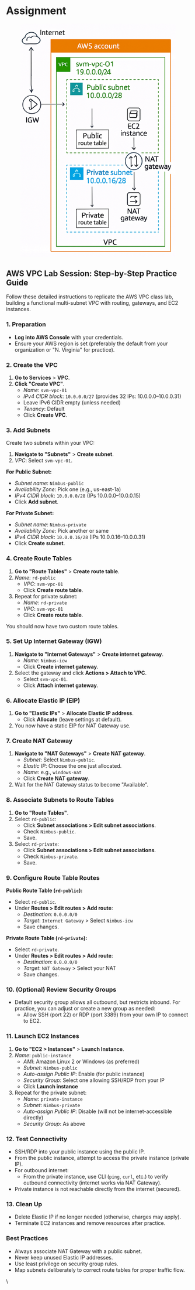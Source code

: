 # Assignment

<figure><img src="../../../.gitbook/assets/image (15).png" alt=""><figcaption></figcaption></figure>

## AWS VPC Lab Session: Step-by-Step Practice Guide <a href="#aws-vpc-lab-session-step-by-step-practice-guide" id="aws-vpc-lab-session-step-by-step-practice-guide"></a>

Follow these detailed instructions to replicate the AWS VPC class lab, building a functional multi-subnet VPC with routing, gateways, and EC2 instances.

### 1. Preparation <a href="#id-1-preparation" id="id-1-preparation"></a>

* **Log into AWS Console** with your credentials.
* Ensure your AWS region is set (preferably the default from your organization or "N. Virginia" for practice).

### 2. Create the VPC <a href="#id-2-create-the-vpc" id="id-2-create-the-vpc"></a>

1. **Go to Services** > **VPC**.
2. **Click "Create VPC"**.
   * _Name_: `svm-vpc-01`
   * _IPv4 CIDR block_: `10.0.0.0/27` (provides 32 IPs: 10.0.0.0–10.0.0.31)
   * Leave IPv6 CIDR empty (unless needed)
   * _Tenancy_: Default
   * Click **Create VPC**.

### 3. Add Subnets <a href="#id-3-add-subnets" id="id-3-add-subnets"></a>

Create two subnets within your VPC:

1. **Navigate to "Subnets"** > **Create subnet**.
2. _VPC_: Select `svm-vpc-01`.

**For Public Subnet:**

* _Subnet name_: `Nimbus-public`
* _Availability Zone_: Pick one (e.g., us-east-1a)
* _IPv4 CIDR block_: `10.0.0.0/28` (IPs 10.0.0.0–10.0.0.15)
* Click **Add subnet**.

**For Private Subnet:**

* _Subnet name_: `Nimbus-private`
* _Availability Zone_: Pick another or same
* _IPv4 CIDR block_: `10.0.0.16/28` (IPs 10.0.0.16–10.0.0.31)
* Click **Create subnet**.

### 4. Create Route Tables <a href="#id-4-create-route-tables" id="id-4-create-route-tables"></a>

1. **Go to "Route Tables"** > **Create route table**.
2. _Name_: `rd-public`
   * _VPC_: `svm-vpc-01`
   * Click **Create route table**.
3. Repeat for private subnet:
   * _Name_: `rd-private`
   * _VPC_: `svm-vpc-01`
   * Click **Create route table**.

You should now have two custom route tables.

### 5. Set Up Internet Gateway (IGW) <a href="#id-5-set-up-internet-gateway-igw" id="id-5-set-up-internet-gateway-igw"></a>

1. **Navigate to "Internet Gateways"** > **Create internet gateway**.
   * _Name_: `Nimbus-icw`
   * Click **Create internet gateway**.
2. Select the gateway and click **Actions > Attach to VPC**.
   * Select `svm-vpc-01`.
   * Click **Attach internet gateway**.

### 6. Allocate Elastic IP (EIP) <a href="#id-6-allocate-elastic-ip-eip" id="id-6-allocate-elastic-ip-eip"></a>

1. **Go to "Elastic IPs"** > **Allocate Elastic IP address**.
   * Click **Allocate** (leave settings at default).
2. You now have a static EIP for NAT Gateway use.

### 7. Create NAT Gateway <a href="#id-7-create-nat-gateway" id="id-7-create-nat-gateway"></a>

1. **Navigate to "NAT Gateways"** > **Create NAT gateway**.
   * _Subnet_: Select `Nimbus-public`.
   * _Elastic IP_: Choose the one just allocated.
   * _Name_: e.g., `windows-nat`
   * Click **Create NAT gateway**.
2. Wait for the NAT Gateway status to become "Available".

### 8. Associate Subnets to Route Tables <a href="#id-8-associate-subnets-to-route-tables" id="id-8-associate-subnets-to-route-tables"></a>

1. **Go to "Route Tables"**.
2. Select `rd-public`:
   * Click **Subnet associations > Edit subnet associations**.
   * Check `Nimbus-public`.
   * Save.
3. Select `rd-private`:
   * Click **Subnet associations > Edit subnet associations**.
   * Check `Nimbus-private`.
   * Save.

### 9. Configure Route Table Routes <a href="#id-9-configure-route-table-routes" id="id-9-configure-route-table-routes"></a>

**Public Route Table (`rd-public`):**

* Select `rd-public`.
* Under **Routes > Edit routes > Add route**:
  * _Destination_: `0.0.0.0/0`
  * _Target_: `Internet Gateway` > Select `Nimbus-icw`
  * Save changes.

**Private Route Table (`rd-private`):**

* Select `rd-private`.
* Under **Routes > Edit routes > Add route**:
  * _Destination_: `0.0.0.0/0`
  * _Target_: `NAT Gateway` > Select your NAT
  * Save changes.

### 10. (Optional) Review Security Groups <a href="#id-10-optional-review-security-groups" id="id-10-optional-review-security-groups"></a>

* Default security group allows all outbound, but restricts inbound. For practice, you can adjust or create a new group as needed:
  * Allow SSH (port 22) or RDP (port 3389) from your own IP to connect to EC2.

### 11. Launch EC2 Instances <a href="#id-11-launch-ec2-instances" id="id-11-launch-ec2-instances"></a>

1. **Go to "EC2 > Instances"** > **Launch Instance**.
2. _Name_: `public-instance`
   * _AMI_: Amazon Linux 2 or Windows (as preferred)
   * _Subnet_: `Nimbus-public`
   * _Auto-assign Public IP_: Enable (for public instance)
   * _Security Group_: Select one allowing SSH/RDP from your IP
   * Click **Launch instance**
3. Repeat for the private subnet:
   * _Name_: `private-instance`
   * _Subnet_: `Nimbus-private`
   * _Auto-assign Public IP_: Disable (will not be internet-accessible directly)
   * _Security Group_: As above

### 12. Test Connectivity <a href="#id-12-test-connectivity" id="id-12-test-connectivity"></a>

* SSH/RDP into your public instance using the public IP.
* From the public instance, attempt to access the private instance (private IP).
* For outbound internet:
  * From the private instance, use CLI (`ping`, `curl`, etc.) to verify outbound connectivity (internet works via NAT Gateway).
* Private instance is not reachable directly from the internet (secured).

### 13. Clean Up <a href="#id-13-clean-up" id="id-13-clean-up"></a>

* Delete Elastic IP if no longer needed (otherwise, charges may apply).
* Terminate EC2 instances and remove resources after practice.

### Best Practices <a href="#best-practices" id="best-practices"></a>

* Always associate NAT Gateway with a public subnet.
* Never keep unused Elastic IP addresses.
* Use least privilege on security group rules.
* Map subnets deliberately to correct route tables for proper traffic flow.

\
